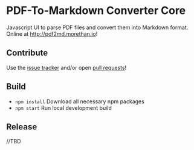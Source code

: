 # PDF-To-Markdown Converter Core

Javascript UI to parse PDF files and convert them into Markdown format. Online at http://pdf2md.morethan.io!

## Contribute

Use the [issue tracker](https://github.com/jzillmann/pdf-to-markdown/issues) and/or open [pull requests](https://github.com/jzillmann/pdf-to-markdown/pulls)!

## Build

-   `npm install` Download all necessary npm packages
-   `npm start` Run local development build

## Release

//TBD
